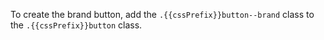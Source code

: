 To create the brand button, add the `.{{cssPrefix}}button--brand` class to the `.{{cssPrefix}}button` class. 
